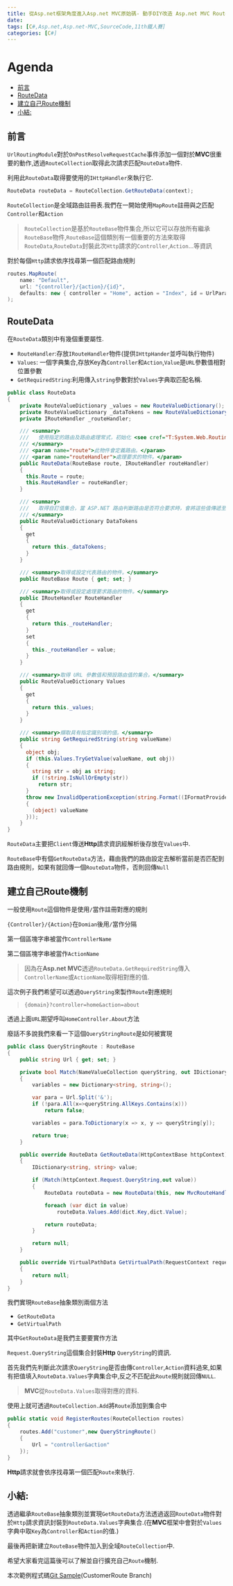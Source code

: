 ```yaml
---
title: 從Asp.net框架角度進入Asp.net MVC原始碼- 動手DIY改造 Asp.net MVC Route解析機制 (第26天)
date: 
tags: [C#,Asp.net,Asp.net-MVC,SourceCode,11th鐵人賽]
categories: [C#]
---
```


# Agenda<!-- omit in toc -->
- [前言](#%e5%89%8d%e8%a8%80)
- [RouteData](#routedata)
- [建立自己Route機制](#%e5%bb%ba%e7%ab%8b%e8%87%aa%e5%b7%b1route%e6%a9%9f%e5%88%b6)
- [小結:](#%e5%b0%8f%e7%b5%90)

## 前言
	
`UrlRoutingModule`對於`OnPostResolveRequestCache`事件添加一個對於**MVC**很重要的動作,透過`RouteCollection`取得此次請求匹配`RouteData`物件.

利用此`RouteData`取得要使用的`IHttpHandler`來執行它.

```csharp
RouteData routeData = RouteCollection.GetRouteData(context);
```

`RouteCollection`是全域路由註冊表.我們在一開始使用`MapRoute`註冊與之匹配`Controller`和`Action`

> `RouteCollection`是基於`RouteBase`物件集合,所以它可以存放所有繼承`RouteBase`物件,`RouteBase`這個類別有一個重要的方法來取得`RouteData`,`RouteData`封裝此次`Http`請求的`Controller`,`Action`...等資訊

對於每個`Http`請求依序找尋第一個匹配路由規則

```csharp
routes.MapRoute(
    name: "Default",
    url: "{controller}/{action}/{id}",
    defaults: new { controller = "Home", action = "Index", id = UrlParameter.Optional }
);
```

## RouteData

在`RouteData`類別中有幾個重要屬性.

* `RouteHandler`:存放`IRouteHandler`物件(提供`IHttpHander`並呼叫執行物件)
* `Values`: 一個字典集合,存放Key為`Controller`和`Action`,`Value`是`URL`參數值相對位置參數
* `GetRequiredString`:利用傳入`string`參數對於`Values`字典取匹配名稱.

```csharp
public class RouteData
{
    private RouteValueDictionary _values = new RouteValueDictionary();
    private RouteValueDictionary _dataTokens = new RouteValueDictionary();
    private IRouteHandler _routeHandler;

    /// <summary>
    ///   使用指定的路由及路由處理常式，初始化 <see cref="T:System.Web.Routing.RouteData" /> 類別的新執行個體。
    /// </summary>
    /// <param name="route">此物件會定義路由。</param>
    /// <param name="routeHandler">處理要求的物件。</param>
    public RouteData(RouteBase route, IRouteHandler routeHandler)
    {
      this.Route = route;
      this.RouteHandler = routeHandler;
    }

    /// <summary>
    ///   取得自訂值集合，當 ASP.NET 路由判斷路由是否符合要求時，會將這些值傳遞至路由處理常式但不會使用。
    /// </summary>
    public RouteValueDictionary DataTokens
    {
      get
      {
        return this._dataTokens;
      }
    }

    /// <summary>取得或設定代表路由的物件。</summary>
    public RouteBase Route { get; set; }

    /// <summary>取得或設定處理要求路由的物件。</summary>
    public IRouteHandler RouteHandler
    {
      get
      {
        return this._routeHandler;
      }
      set
      {
        this._routeHandler = value;
      }
    }

    /// <summary>取得 URL 參數值和預設路由值的集合。</summary>
    public RouteValueDictionary Values
    {
      get
      {
        return this._values;
      }
    }

    /// <summary>擷取具有指定識別項的值。</summary>
    public string GetRequiredString(string valueName)
    {
      object obj;
      if (this.Values.TryGetValue(valueName, out obj))
      {
        string str = obj as string;
        if (!string.IsNullOrEmpty(str))
          return str;
      }
      throw new InvalidOperationException(string.Format((IFormatProvider) CultureInfo.CurrentUICulture, System.Web.SR.GetString("RouteData_RequiredValue"), new object[1]
      {
        (object) valueName
      }));
    }
}
```

`RouteData`主要把`Client`傳送**Http**請求資訊經解析後存放在`Values`中.

`RouteBase`中有個`GetRouteData`方法，藉由我們的路由設定去解析當前是否匹配到路由規則，如果有就回傳一個`RouteData`物件，否則回傳`Null`

## 建立自己Route機制

一般使用`Route`這個物件是使用`/`當作註冊對應的規則

`{Controller}/{Action}`在`Domian`後用`/`當作分隔

第一個區塊字串被當作`ControllerName`

第二個區塊字串被當作`ActionName`

> 因為在**Asp.net MVC**透過`RouteData.GetRequiredString`傳入`ControllerName`或`ActionName`取得相對應的值.

這次例子我們希望可以透過`QueryString`來製作`Route`對應規則

> `{domain}?controller=home&action=about`

透過上面`URL`期望呼叫`HomeController.About`方法

廢話不多說我們來看一下這個`QueryStringRoute`是如何被實現

```csharp
public class QueryStringRoute : RouteBase
{
    public string Url { get; set; }

    private bool Match(NameValueCollection queryString, out IDictionary<string, string> variables)
    {
        variables = new Dictionary<string, string>();

        var para = Url.Split('&');
        if (!para.All(x=>queryString.AllKeys.Contains(x)))
            return false;

        variables = para.ToDictionary(x => x, y => queryString[y]);

        return true;
    }

    public override RouteData GetRouteData(HttpContextBase httpContext)
    {
        IDictionary<string, string> value;

        if (Match(httpContext.Request.QueryString,out value))
        {
            RouteData routeData = new RouteData(this, new MvcRouteHandler());

            foreach (var dict in value)
                routeData.Values.Add(dict.Key,dict.Value);

            return routeData;
        }

        return null;
    }

    public override VirtualPathData GetVirtualPath(RequestContext requestContext, RouteValueDictionary values)
    {
        return null;
    }
}
```

我們實現`RouteBase`抽象類別兩個方法

* `GetRouteData`
* `GetVirtualPath`

其中`GetRouteData`是我們主要要實作方法

`Request.QueryString`這個集合封裝**Http** `QueryString`的資訊.

首先我們先判斷此次請求`QueryString`是否由傳`Controller`,`Action`資料過來,如果有把值填入`RouteData.Values`字典集合中,反之不匹配此`Route`規則就回傳`NULL`.

> **MVC**從`RouteData.Values`取得對應的資料.

使用上就可透過`RouteCollection.Add`將`Route`添加到集合中

```csharp
public static void RegisterRoutes(RouteCollection routes)
{
    routes.Add("customer",new QueryStringRoute()
    {
        Url = "controller&action"
    });
}
```

**Http**請求就會依序找尋第一個匹配`Route`來執行.

## 小結:

透過繼承`RouteBase`抽象類別並實現`GetRouteData`方法透過返回`RouteData`物件對於`Http`請求資訊封裝到`RouteData.Values`字典集合.(在**MVC**框架中會對於`Values`字典中取`Key`為`Controller`和`Action`的值.)

最後再把新建立`RouteBase`物件加入到全域`RouteCollection`中.

希望大家看完這篇後可以了解並自行擴充自己`Route`機制.

本次範例程式碼[Git Sample](https://github.com/isdaniel/ItHelp_MVC_10th)(CustomerRoute Branch)
